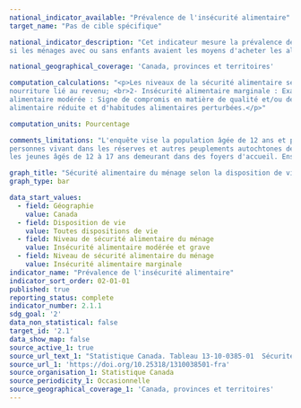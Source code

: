 ```yaml
---
national_indicator_available: "Prévalence de l'insécurité alimentaire"
target_name: "Pas de cible spécifique"

national_indicator_description: "Cet indicateur mesure la prévalence de l'insécurité alimentaire. Cette variable est fondée sur un ensemble de 18 questions et indique 
si les ménages avec ou sans enfants avaient les moyens d'acheter les aliments dont ils avaient besoin au cours des 12 mois qui ont précédé l'enquête."

national_geographical_coverage: 'Canada, provinces et territoires'

computation_calculations: "<p>Les niveaux de la sécurité alimentaire se définissent comme: <br>1 - Sécurité alimentaire : Aucun signe d'un problème concernant l'accès à la 
nourriture lié au revenu; <br>2- Insécurité alimentaire marginale : Exactement un signe d'un problème concernant l'accès à la nourriture lié au revenu; <br>3 - Insécurité 
alimentaire modérée : Signe de compromis en matière de qualité et/ou de quantité d'aliments consommés; <br>4 - Insécurité alimentaire grave : Signe de consommation 
alimentaire réduite et d'habitudes alimentaires perturbées.</p>"

computation_units: Pourcentage

comments_limitations: "L'enquête vise la population âgée de 12 ans et plus vivant dans les dix provinces et les trois territoires. Sont exclus du champ de l'enquête les 
personnes vivant dans les réserves et autres peuplements autochtones des provinces, les membres à temps plein des Forces canadiennes, la population vivant en établissement et 
les jeunes âgés de 12 à 17 ans demeurant dans des foyers d'accueil. Ensemble, ces exclusions représentent moins de 3 % de la population canadienne âgée de 12 ans et plus."

graph_title: "Sécurité alimentaire du ménage selon la disposition de vie"
graph_type: bar

data_start_values:
  - field: Géographie
    value: Canada
  - field: Disposition de vie
    value: Toutes dispositions de vie
  - field: Niveau de sécurité alimentaire du ménage
    value: Insécurité alimentaire modérée et grave
  - field: Niveau de sécurité alimentaire du ménage
    value: Insécurité alimentaire marginale
indicator_name: "Prévalence de l'insécurité alimentaire"
indicator_sort_order: 02-01-01
published: true
reporting_status: complete
indicator_number: 2.1.1
sdg_goal: '2'
data_non_statistical: false
target_id: '2.1'
data_show_map: false
source_active_1: true
source_url_text_1: "Statistique Canada. Tableau 13-10-0385-01  Sécurité alimentaire du ménage selon la disposition de vie"
source_url_1: 'https://doi.org/10.25318/1310038501-fra'
source_organisation_1: Statistique Canada
source_periodicity_1: Occasionnelle
source_geographical_coverage_1: 'Canada, provinces et territoires'
---
```

